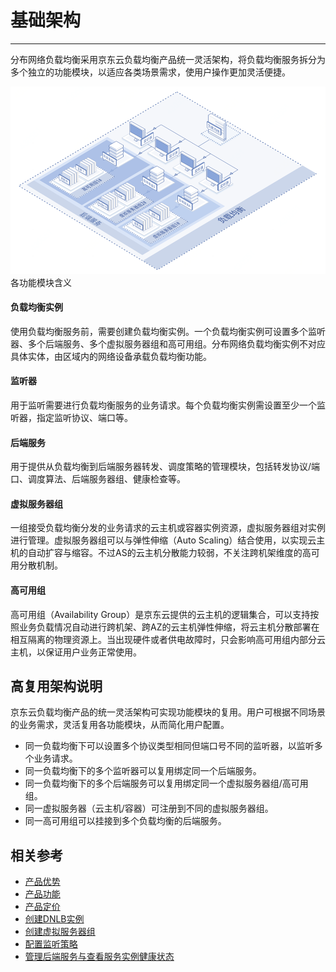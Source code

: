 # 基础架构


----------


分布网络负载均衡采用京东云负载均衡产品统一灵活架构，将负载均衡服务拆分为多个独立的功能模块，以适应各类场景需求，使用户操作更加灵活便捷。

  ![DNLB组成架构](../../../../image/Networking/DNLB/DNLB-002.png)
各功能模块含义

#### 负载均衡实例

使用负载均衡服务前，需要创建负载均衡实例。一个负载均衡实例可设置多个监听器、多个后端服务、多个虚拟服务器组和高可用组。分布网络负载均衡实例不对应具体实体，由区域内的网络设备承载负载均衡功能。
#### 监听器

用于监听需要进行负载均衡服务的业务请求。每个负载均衡实例需设置至少一个监听器，指定监听协议、端口等。
#### 后端服务

用于提供从负载均衡到后端服务器转发、调度策略的管理模块，包括转发协议/端口、调度算法、后端服务器组、健康检查等。
#### 虚拟服务器组

一组接受负载均衡分发的业务请求的云主机或容器实例资源，虚拟服务器组对实例进行管理。虚拟服务器组可以与弹性伸缩（Auto Scaling）结合使用，以实现云主机的自动扩容与缩容。不过AS的云主机分散能力较弱，不关注跨机架维度的高可用分散机制。
#### 高可用组

高可用组（Availability Group）是京东云提供的云主机的逻辑集合，可以支持按照业务负载情况自动进行跨机架、跨AZ的云主机弹性伸缩，将云主机分散部署在相互隔离的物理资源上。当出现硬件或者供电故障时，只会影响高可用组内部分云主机，以保证用户业务正常使用。

## 高复用架构说明

京东云负载均衡产品的统一灵活架构可实现功能模块的复用。用户可根据不同场景的业务需求，灵活复用各功能模块，从而简化用户配置。

* 同一负载均衡下可以设置多个协议类型相同但端口号不同的监听器，以监听多个业务请求。
* 同一负载均衡下的多个监听器可以复用绑定同一个后端服务。
* 同一负载均衡下的多个后端服务可以复用绑定同一个虚拟服务器组/高可用组。
* 同一虚拟服务器（云主机/容器）可注册到不同的虚拟服务器组。
* 同一高可用组可以挂接到多个负载均衡的后端服务。

## 相关参考

- [产品优势](../Introduction/Benefits.md)
- [产品功能](../Introduction/Features.md)
- [产品定价](../Pricing/Billing-Overview.md)
- [创建DNLB实例](../Operation-Guide/Create-DNLB-Instance.md)
- [创建虚拟服务器组](../Operation-Guide/TargetGroup-Management.md)
- [配置监听策略](../Operation-Guide/Listener-Management.md)
- [管理后端服务与查看服务实例健康状态](../Operation-Guide/Backend-Management.md)


